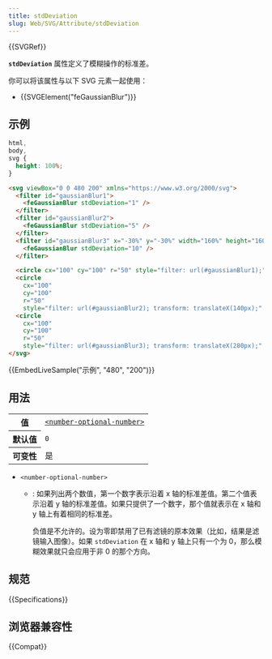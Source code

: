 ```yaml
---
title: stdDeviation
slug: Web/SVG/Attribute/stdDeviation
---
```


{{SVGRef}}

**`stdDeviation`** 属性定义了模糊操作的标准差。

你可以将该属性与以下 SVG 元素一起使用：

- {{SVGElement("feGaussianBlur")}}

## 示例

```css hidden
html,
body,
svg {
  height: 100%;
}
```

```html
<svg viewBox="0 0 480 200" xmlns="https://www.w3.org/2000/svg">
  <filter id="gaussianBlur1">
    <feGaussianBlur stdDeviation="1" />
  </filter>
  <filter id="gaussianBlur2">
    <feGaussianBlur stdDeviation="5" />
  </filter>
  <filter id="gaussianBlur3" x="-30%" y="-30%" width="160%" height="160%">
    <feGaussianBlur stdDeviation="10" />
  </filter>

  <circle cx="100" cy="100" r="50" style="filter: url(#gaussianBlur1);" />
  <circle
    cx="100"
    cy="100"
    r="50"
    style="filter: url(#gaussianBlur2); transform: translateX(140px);" />
  <circle
    cx="100"
    cy="100"
    r="50"
    style="filter: url(#gaussianBlur3); transform: translateX(280px);" />
</svg>
```

{{EmbedLiveSample("示例", "480", "200")}}

## 用法

<table class="properties">
  <tbody>
    <tr>
      <th scope="row">值</th>
      <td>
        <code
          ><a href="/zh-CN/docs/Web/SVG/Content_type#number-optional-number"
            >&#x3C;number-optional-number></a
          ></code
        >
      </td>
    </tr>
    <tr>
      <th scope="row">默认值</th>
      <td><code>0</code></td>
    </tr>
    <tr>
      <th scope="row">可变性</th>
      <td>是</td>
    </tr>
  </tbody>
</table>

- `<number-optional-number>`

  - : 如果列出两个数值，第一个数字表示沿着 x 轴的标准差值。第二个值表示沿着 y 轴的标准差值。如果只提供了一个数字，那个值就表示在 x 轴和 y 轴上有着相同的标准差。

    负值是不允许的。设为零即禁用了已有滤镜的原本效果（比如，结果是滤镜输入图像）。如果 `stdDeviation` 在 x 轴和 y 轴上只有一个为 0，那么模糊效果就只会应用于非 0 的那个方向。

## 规范

{{Specifications}}

## 浏览器兼容性

{{Compat}}
